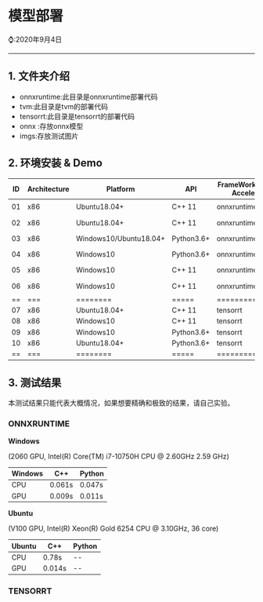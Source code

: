 # 模型部署

⌚️:2020年9月4日

---

## 1. 文件夹介绍

- onnxruntime:此目录是onnxruntime部署代码
- tvm:此目录是tvm的部署代码
- tensorrt:此目录是tensorrt的部署代码
- onnx :存放onnx模型
- imgs:存放测试图片

## 2. 环境安装 & Demo

| ID   | Architecture | Platform               | API        | FrameWork(Hardware Acceleration) | Demo                                                         |
| ---- | ------------ | ---------------------- | ---------- | -------------------------------- | ------------------------------------------------------------ |
| 01   | x86          | Ubuntu18.04+           | C++ 11     | onnxruntime1.8.0(cpu)            | [![](imgs/github.png)](onnxruntime/x86_ubuntu/x86_ubuntu_cpp_onnxruntime1.8.1.md) |
| 02   | x86          | Ubuntu18.04+           | C++ 11     | onnxruntime1.8.0(gpu)            | [![](imgs/github.png)](onnxruntime/x86_ubuntu/x86_ubuntu_cpp_onnxruntime1.8.1_gpu.md) |
| 03   | x86          | Windows10/Ubuntu18.04+ | Python3.6+ | onnxruntime1.8.0(cpu)            | [![](imgs/github.png)](onnxruntime/x86_windows/x86_win10_python_onnxruntime1.8.1.md) |
| 04   | x86          | Windows10              | Python3.6+ | onnxruntime1.8.0(gpu)            | [![](imgs/github.png)](onnxruntime/x86_windows/x86_win10_python_onnxruntime1.8.1_gpu.md) |
| 05   | x86          | Windows10              | C++ 11     | onnxruntime1.8.0(cpu)            | [![](imgs/github.png)](onnxruntime/x86_windows/x86_win10_cpp_onnxruntime1.8.1.md) |
| 06   | x86          | Windows10              | C++ 11     | onnxruntime1.8.0(gpu)            | [![](imgs/github.png)](onnxruntime/x86_windows/x86_win10_cpp_onnxruntime1.8.1_gpu.md) |
| ==   | ===          | ========               | =====      | ============                     | ==                                                           |
| 07   | x86          | Ubuntu18.04+           | C++ 11     | tensorrt                         |                                                              |
| 08   | x86          | Windows10              | C++ 11     | tensorrt                         |                                                              |
| 09   | x86          | Windows10              | Python3.6+ | tensorrt                         |                                                              |
| 10   | x86          | Ubuntu18.04+           | Python3.6+ | tensorrt                         |                                                              |
| ==   | ===          | ========               | =====      | ============                     | ==                                                           |

## 3. 测试结果

本测试结果只能代表大概情况，如果想要精确和极致的结果，请自己实验。

### ONNXRUNTIME

**Windows**

(2060 GPU, Intel(R) Core(TM) i7-10750H CPU @ 2.60GHz   2.59 GHz)

| Windows | C++    | Python |
| ------- | ------ | :----- |
| CPU     | 0.061s | 0.047s |
| GPU     | 0.009s | 0.011s |

**Ubuntu**

(V100 GPU,  Intel(R) Xeon(R) Gold 6254 CPU @ 3.10GHz,  36 core)

| Ubuntu | C++    | Python |
| ------ | ------ | :----- |
| CPU    | 0.78s  | --     |
| GPU    | 0.014s | --     |

### TENSORRT

